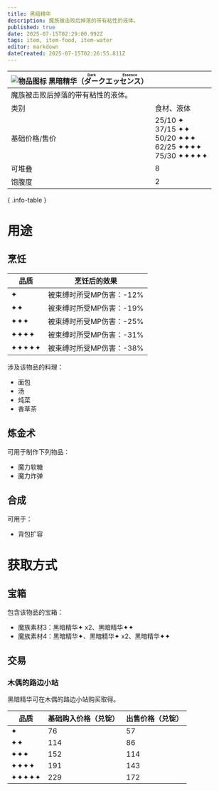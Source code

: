 ```yaml
---
title: 黑暗精华
description: 魔族被击败后掉落的带有粘性的液体。
published: true
date: 2025-07-15T02:29:00.992Z
tags: item, item-food, item-water
editor: markdown
dateCreated: 2025-07-15T02:26:55.811Z
---
```


| <div markdown>![物品图标](/assets/global/items/common_monster_material.png) <span>黑暗精华（<ruby lang="ja">ダークエッセンス<rt>Dark Essence</rt></ruby>）</span></div>||
| - | - |
| 魔族被击败后掉落的带有粘性的液体。 ||
| 类别 | 食材、液体 |
| 基础价格/售价 | 25/10 ✦<br>37/15 ✦✦<br>50/20 ✦✦✦<br>62/25 ✦✦✦✦<br>75/30 ✦✦✦✦✦ |
| 可堆叠 | 8 |
| 饱腹度 | 2 |
{ .info-table }

# 用途

## 烹饪
| 品质 | 烹饪后的效果 |
| - | - |
| ✦ | 被束缚时所受MP伤害：-12% |
| ✦✦ | 被束缚时所受MP伤害：-19% |
| ✦✦✦ | 被束缚时所受MP伤害：-25% |
| ✦✦✦✦ | 被束缚时所受MP伤害：-31% |
| ✦✦✦✦✦ | 被束缚时所受MP伤害：-38% |

涉及该物品的料理：
- 面包
- 汤
- 炖菜
- 香草茶

## 炼金术
可用于制作下列物品：
- 魔力软糖
- 魔力炸弹

## 合成
可用于：
- 背包扩容

# 获取方式

## 宝箱
包含该物品的宝箱：
- 魔族素材3：黑暗精华✦ x2、黑暗精华✦✦
- 魔族素材4：黑暗精华✦、黑暗精华✦ x2、黑暗精华✦✦

## 交易

### 木偶的路边小站

黑暗精华可在木偶的路边小站购买取得。

| 品质 | 基础购入价格（兑锭） | 出售价格（兑锭） |
| - | - | - |
| ✦ | 76 | 57 |
| ✦✦ | 114 | 86 |
| ✦✦✦ | 152 | 114 |
| ✦✦✦✦ | 191 | 143 |
| ✦✦✦✦✦ | 229 | 172 |